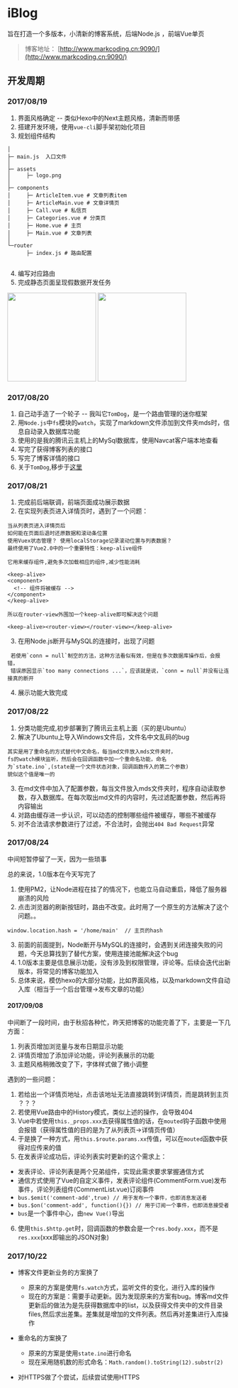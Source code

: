 # iBlog
旨在打造一个多版本，小清新的博客系统，后端Node.js ，前端Vue单页

> 博客地址： [http://www.markcoding.cn:9090/](http://www.markcoding.cn:9090/)

## 开发周期

### 2017/08/19 
1. 界面风格确定 -- 类似Hexo中的Next主题风格，清新而带感
2. 搭建开发环境，使用`vue-cli`脚手架初始化项目
3. 规划组件结构

```
│ 
├─ main.js  入口文件
│  
├─ assets
│     ├─ logo.png
│      
├─ components
│     ├─ ArticleItem.vue # 文章列表item
│     ├─ ArticleMain.vue # 文章详情页
│     ├─ Call.vue # 私信页
│     ├─ Categories.vue # 分类页 
│     ├─ Home.vue # 主页
│     ├─ Main.vue # 文章列表
│      
└─router
      ├─ index.js # 路由配置
        
```
4. 编写对应路由
5. 完成静态页面呈现假数据开发任务
<img src="http://ou1frpks8.bkt.clouddn.com/002.png" width=200 /> 
<img src="http://ou1frpks8.bkt.clouddn.com/001.png" width=200 />


### 2017/08/20
1. 自己动手造了一个轮子 -- 我叫它`TomDog`，是一个路由管理的迷你框架
2. 用`Node.js`中`fs`模块的`watch`，实现了markdown文件添加到文件夹mds时，信息自动录入数据库功能
3. 使用的是我的腾讯云主机上的MySql数据库，使用Navcat客户端本地查看
3. 写完了获得博客列表的接口
4. 写完了博客详情的接口
5. 关于`TomDog`,移步于[这里](./iblog-server) 

### 2017/08/21
1. 完成前后端联调，前端页面成功展示数据
2. 在实现列表页进入详情页时，遇到了一个问题：
```
当从列表页进入详情页后
如何能在页面后退时还原数据和滚动条位置
使用Vuex状态管理？ 使用localStorage记录滚动位置与列表数据？
最终使用了Vue2.0中的一个重要特性：keep-alive组件

它用来缓存组件,避免多次加载相应的组件,减少性能消耗

<keep-alive>
<component>
  <!-- 组件将被缓存 -->
</component>
</keep-alive>

所以在router-view外围加一个keep-alive即可解决这个问题

<keep-alive><router-view></router-view></keep-alive>
```
3. 在用Node.js断开与MySQL的连接时，出现了问题
```
 若使用`conn = null`制空的方法，这种方法看似有效，但是在多次数据库操作后，会报错，
 错误原因显示`too many connections ...`，应该就是说，`conn = null`并没有让连接真的断开
```
4. 展示功能大致完成

### 2017/08/22
1. 分类功能完成,初步部署到了腾讯云主机上面（买的是Ubuntu）
2. 解决了Ubuntu上导入Windows文件后，文件名中文乱码的bug

```
其实是用了重命名的方式替代中文命名，每当md文件放入mds文件夹时，
fs的watch模块监听，然后会在回调函数中加一个重命名功能，命名
为`state.ino`,(state是一个文件状态对象，回调函数传入的第二个参数)
貌似这个值是唯一的
```

3. 在md文件中加入了配置参数，每当文件放入mds文件夹时，程序自动读取参数，存入数据库。在每次取出md文件的内容时，先过滤配置参数，然后再将内容输出
4. 对路由缓存进一步认识，可以动态的控制哪些组件被缓存，哪些不被缓存
5. 对不合法请求参数进行了过滤，不合法时，会抛出`404 Bad Request`异常

### 2017/08/24
中间短暂停留了一天，因为一些琐事

总的来说，1.0版本在今天写完了

1. 使用PM2，让Node进程在挂了的情况下，也能立马自动重启，降低了服务器崩溃的风险
2. 点击浏览器的刷新按钮时，路由不改变。此时用了一个原生的方法解决了这个问题。。
```
window.location.hash = '/home/main'  // 主页的hash
```
3. 前面的前面提到，Node断开与MySQL的连接时，会遇到关闭连接失败的问题，今天总算找到了替代方案，使用连接池能解决这个bug
4. 1.0版本主要是信息展示功能，没有涉及到权限管理，评论等。后续会迭代出新版本，将常见的博客功能加入
5. 总体来说，模仿hexo的大部分功能，比如界面风格，以及markdown文件自动入库（相当于一个后台管理->发布文章的功能）

#### 2017/09/08
中间断了一段时间，由于秋招各种忙，昨天把博客的功能完善了下，主要是一下几方面：
1. 列表页增加浏览量与发布日期显示功能
2. 详情页增加了添加评论功能，评论列表展示的功能
3. 主题风格稍微改变了下，字体样式做了微小调整

遇到的一些问题：
1. 若给出一个详情页地址，点击该地址无法直接跳转到详情页，而是跳转到主页 ？？？ 
2. 若使用Vue路由中的History模式，类似上述的操作，会导致404
3. Vue中若使用`this._props.xxx`去获得属性值的话，在`mouted`钩子函数中使用会报错（获得属性值的目的是为了从列表页->详情页传值）
4. 于是换了一种方式，用`this.$route.params.xx`传值，可以在`mouted`函数中获得对应传来的值
5. 在发表评论成功后，评论列表实时更新的这个需求上：
  - 发表评论、评论列表是两个兄弟组件，实现此需求要求掌握通信方式
  - 通信方式使用了Vue的自定义事件，发表评论组件(CommentForm.vue)发布事件，评论列表组件(CommentList.vue)订阅事件
  - `bus.$emit('comment-add',true) // 用于发布一个事件，也即消息发送者`
  - `bus.$on('comment-add', function(){}) // 用于订阅一个事件，也即消息接受者`
  - `bus`是一个事件中心，由`new Vue()`导出 
6. 使用`this.$http.get`时，回调函数的参数会是一个`res.body.xxx`，而不是`res.xxx`(xxx即输出的JSON对象)


### 2017/10/22
- 博客文件更新业务的方案换了
	- 原来的方案是使用`fs.watch`方式，监听文件的变化，进行入库的操作
	- 现在的方案是：需要手动更新。因为发现原来的方案有bug。博客md文件更新后的做法为是先获得数据库中的list，以及获得文件夹中的文件目录files,然后求出差集。差集就是增加的文件列表。然后再对差集进行入库操作

- 重命名的方案换了
	- 原来的方案是使用`state.ino`进行命名
	- 现在采用随机数的形式命名：`Math.random().toString(12).substr(2)`

- 对HTTPS做了个尝试，后续尝试使用HTTPS